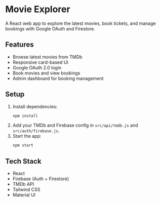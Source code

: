 # Movie Explorer

A React web app to explore the latest movies, book tickets, and manage bookings with Google OAuth and Firestore.

## Features
- Browse latest movies from TMDb
- Responsive card-based UI
- Google OAuth 2.0 login
- Book movies and view bookings
- Admin dashboard for booking management

## Setup
1. Install dependencies:
   ```sh
   npm install
   ```
2. Add your TMDb and Firebase config in `src/api/tmdb.js` and `src/auth/firebase.js`.
3. Start the app:
   ```sh
   npm start
   ```

## Tech Stack
- React
- Firebase (Auth + Firestore)
- TMDb API
- Tailwind CSS
- Material UI
